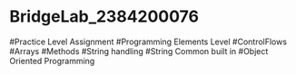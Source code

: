 # BridgeLab_2384200076
#Practice Level Assignment
#Programming Elements Level
#ControlFlows
#Arrays
#Methods
#String handling
#String Common built in
#Object Oriented Programming
